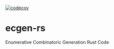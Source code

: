 [![codecov](https://codecov.io/gh/luk036/ecgen-rs/branch/master/graph/badge.svg?token=LDfhavKt45)](https://codecov.io/gh/luk036/ecgen-rs)

# ecgen-rs
Enumerative Combinatoric Generation Rust Code
